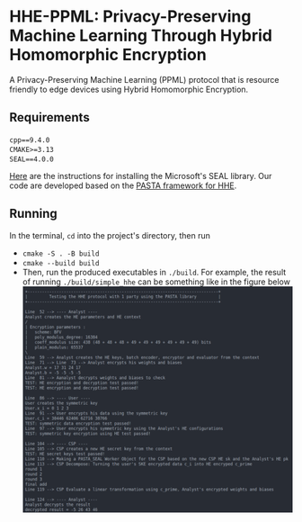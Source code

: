 # HHE-PPML: Privacy-Preserving Machine Learning Through Hybrid Homomorphic Encryption
A Privacy-Preserving Machine Learning (PPML) protocol that is resource friendly to edge devices using Hybrid Homomorphic Encryption.

## Requirements
`cpp==9.4.0`   
`CMAKE>=3.13`  
`SEAL==4.0.0`  

[Here](https://github.com/microsoft/SEAL) are the instructions for installing the Microsoft's SEAL library. Our code are developed based on the [PASTA framework for HHE](https://github.com/IAIK/hybrid-HE-framework).

## Running
In the terminal, `cd` into the project's directory, then run
- `cmake -S . -B build`  
- `cmake --build build`  
- Then, run the produced executables in `./build`. For example, the result of running `./build/simple_hhe` can be something like in the figure below
![one_party_hhe](./images/one_party_hhe_run.png)
